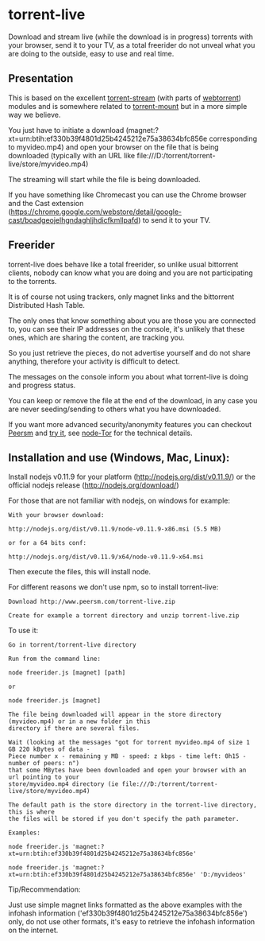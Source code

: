torrent-live
===

Download and stream live (while the download is in progress) torrents with your browser, send it to your TV, as a total freerider do not unveal what you are doing to the outside, easy to use and real time.

## Presentation

This is based on the excellent [torrent-stream](https://github.com/mafintosh/torrent-stream) (with parts of [webtorrent](https://github.com/feross/webtorrent)) modules and is somewhere related to [torrent-mount](https://github.com/mafintosh/torrent-mount) but in a more simple way we believe.

You just have to initiate a download (magnet:?xt=urn:btih:ef330b39f4801d25b4245212e75a38634bfc856e corresponding to myvideo.mp4) and open your browser on the file that is being downloaded (typically with an URL like file:///D:/torrent/torrent-live/store/myvideo.mp4)

The streaming will start while the file is being downloaded.

If you have something like Chromecast you can use the Chrome browser and the Cast extension (https://chrome.google.com/webstore/detail/google-cast/boadgeojelhgndaghljhdicfkmllpafd) to send it to your TV.

## Freerider

torrent-live does behave like a total freerider, so unlike usual bittorrent clients, nobody can know what you are doing and you are not participating to the torrents.

It is of course not using trackers, only magnet links and the bittorrent Distributed Hash Table.

The only ones that know something about you are those you are connected to, you can see their IP addresses on the console, it's unlikely that these ones, which are sharing the content, are tracking you.

So you just retrieve the pieces, do not advertise yourself and do not share anything, therefore your activity is difficult to detect.

The messages on the console inform you about what torrent-live is doing and progress status.

You can keep or remove the file at the end of the download, in any case you are never seeding/sending to others what you have downloaded.

If you want more advanced security/anonymity features you can checkout [Peersm](http://www.peersm.com) and [try it](http://peersm.com/peersm), see [node-Tor](https://github.com/Ayms/node-Tor) for the technical details.

## Installation and use (Windows, Mac, Linux):

Install nodejs v0.11.9 for your platform (http://nodejs.org/dist/v0.11.9/) or the official nodejs release (http://nodejs.org/download/)

For those that are not familiar with nodejs, on windows for example:

	With your browser download:

	http://nodejs.org/dist/v0.11.9/node-v0.11.9-x86.msi (5.5 MB)

	or for a 64 bits conf:

	http://nodejs.org/dist/v0.11.9/x64/node-v0.11.9-x64.msi

Then execute the files, this will install node.

For different reasons we don't use npm, so to install torrent-live:

	Download http://www.peersm.com/torrent-live.zip
	
	Create for example a torrent directory and unzip torrent-live.zip
	
To use it:

	Go in torrent/torrent-live directory
	
	Run from the command line:
	
	node freerider.js [magnet] [path]
	
	or
	
	node freerider.js [magnet]
	
	The file being downloaded will appear in the store directory (myvideo.mp4) or in a new folder in this
	directory if there are several files.
	
	Wait (looking at the messages "got for torrent myvideo.mp4 of size 1 GB 220 kBytes of data -
	Piece number x - remaining y MB - speed: z kbps - time left: 0h15 - number of peers: n")
	that some MBytes have been downloaded and open your browser with an url pointing to your
	store/myvideo.mp4 directory (ie file:///D:/torrent/torrent-live/store/myvideo.mp4)
	
	The default path is the store directory in the torrent-live directory, this is where
	the files will be stored if you don't specify the path parameter.
	
	Examples:
	
	node freerider.js 'magnet:?xt=urn:btih:ef330b39f4801d25b4245212e75a38634bfc856e'
	
	node freerider.js 'magnet:?xt=urn:btih:ef330b39f4801d25b4245212e75a38634bfc856e' 'D:/myvideos'
	
Tip/Recommendation:

Just use simple magnet links formatted as the above examples with the infohash information ('ef330b39f4801d25b4245212e75a38634bfc856e') only, do not use other formats, it's easy to retrieve the infohash information on the internet.
